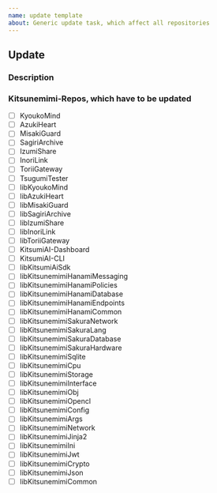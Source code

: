 ```yaml
---
name: update template
about: Generic update task, which affect all repositories
---
```


## Update

### Description

### Kitsunemimi-Repos, which have to be updated

- [ ] KyoukoMind
- [ ] AzukiHeart
- [ ] MisakiGuard
- [ ] SagiriArchive
- [ ] IzumiShare
- [ ] InoriLink
- [ ] ToriiGateway
- [ ] TsugumiTester
- [ ] libKyoukoMind
- [ ] libAzukiHeart
- [ ] libMisakiGuard
- [ ] libSagiriArchive
- [ ] libIzumiShare
- [ ] libInoriLink
- [ ] libToriiGateway
- [ ] KitsumiAI-Dashboard
- [ ] KitsumiAI-CLI
- [ ] libKitsumiAiSdk
- [ ] libKitsunemimiHanamiMessaging
- [ ] libKitsunemimiHanamiPolicies
- [ ] libKitsunemimiHanamiDatabase
- [ ] libKitsunemimiHanamiEndpoints
- [ ] libKitsunemimiHanamiCommon
- [ ] libKitsunemimiSakuraNetwork
- [ ] libKitsunemimiSakuraLang
- [ ] libKitsunemimiSakuraDatabase
- [ ] libKitsunemimiSakuraHardware
- [ ] libKitsunemimiSqlite
- [ ] libKitsunemimiCpu
- [ ] libKitsunemimiStorage
- [ ] libKitsunemimiInterface
- [ ] libKitsunemimiObj
- [ ] libKitsunemimiOpencl
- [ ] libKitsunemimiConfig
- [ ] libKitsunemimiArgs
- [ ] libKitsunemimiNetwork
- [ ] libKitsunemimiJinja2
- [ ] libKitsunemimiIni
- [ ] libKitsunemimiJwt
- [ ] libKitsunemimiCrypto
- [ ] libKitsunemimiJson
- [ ] libKitsunemimiCommon
